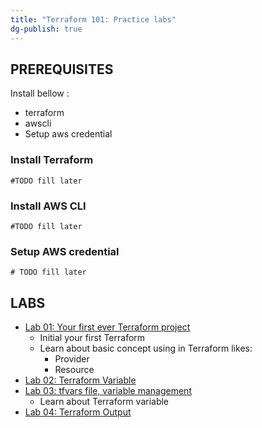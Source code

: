 ```yaml
---
title: "Terraform 101: Practice labs"
dg-publish: true
---
```


## PREREQUISITES

Install bellow : 
- terraform 
- awscli 
- Setup aws credential 

### Install Terraform 
```shell
#TODO fill later
```
### Install AWS CLI 
```shell 
#TODO fill later
```

### Setup AWS credential 
```shell 
# TODO fill later
```

## LABS 

- [Lab 01: Your first ever Terraform project](level_01/README.md)
	- Initial your first Terraform 
	- Learn about basic concept using in Terraform likes: 
		- Provider
		- Resource 
- [Lab 02: Terraform Variable](level_02/README.md)
- [Lab 03: tfvars file, variable management](level_03/README.md)
	- Learn about Terraform variable
- [Lab 04: Terraform Output](level_04/README.md)